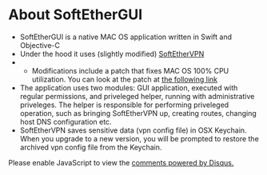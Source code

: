# About SoftEtherGUI
- SoftEtherGUI is a native MAC OS application written in Swift and Objective-C
- Under the hood it uses (slightly modified) [SoftEtherVPN](http://www.softether.org)
- - Modifications include a patch that fixes MAC OS 100% CPU utilization. You can look at the patch at [the following link](https://github.com/SoftEtherVPN/SoftEtherVPN/pull/165) 
- The application uses two modules: GUI application, executed with regular permissions, and priveleged helper, running with administrative priveleges. The helper is responsible for performing priveleged operation, such as bringing SoftEtherVPN up, creating routes, changing host DNS configuration etc.
- SoftEtherVPN saves sensitive data (vpn config file) in OSX Keychain. When you upgrade to a new version, you will be prompted to restore the archived vpn config file from the Keychain.


<div id="disqus_thread"></div>
<script type="text/javascript">
    /* * * CONFIGURATION VARIABLES * * */
    var disqus_shortname = 'softethergui';
    
    /* * * DON'T EDIT BELOW THIS LINE * * */
    (function() {
        var dsq = document.createElement('script'); dsq.type = 'text/javascript'; dsq.async = true;
        dsq.src = '//' + disqus_shortname + '.disqus.com/embed.js';
        (document.getElementsByTagName('head')[0] || document.getElementsByTagName('body')[0]).appendChild(dsq);
    })();
</script>
<noscript>Please enable JavaScript to view the <a href="https://disqus.com/?ref_noscript" rel="nofollow">comments powered by Disqus.</a></noscript>
